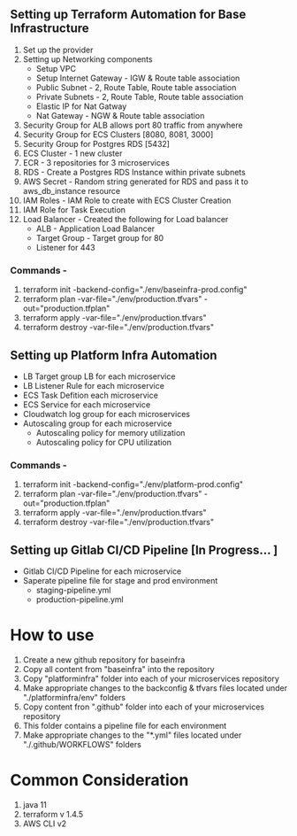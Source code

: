 ## Setting up Terraform Automation for Base Infrastructure

1. Set up the provider 
2. Setting up Networking components 
    - Setup VPC 
    - Setup Internet Gateway - IGW & Route table association
    - Public Subnet - 2, Route Table, Route table association 
    - Private Subnets - 2, Route Table, Route table association 
    - Elastic IP for Nat Gatway 
    - Nat Gateway - NGW & Route table association 
3. Security Group for ALB allows port 80 traffic from anywhere
4. Security Group for ECS Clusters [8080, 8081, 3000]
5. Security Group for Postgres RDS [5432]
6. ECS Cluster - 1 new cluster
7. ECR - 3 repositories for 3 microservices
8. RDS - Create a Postgres RDS Instance within private subnets
9. AWS Secret - Random string generated for RDS and pass it to aws_db_instance resource
10. IAM Roles - IAM Role to create with ECS Cluster Creation
11. IAM Role for Task Execution
12. Load Balancer - Created the following for Load balancer
    - ALB - Application Load Balancer
    - Target Group - Target group for 80
    - Listener for 443

### Commands -
1. terraform init -backend-config="./env/baseinfra-prod.config"
2. terraform plan -var-file="./env/production.tfvars" -out="production.tfplan"
3. terraform apply -var-file="./env/production.tfvars"
4. terraform destroy -var-file="./env/production.tfvars"

## Setting up Platform Infra Automation
- LB Target group LB for each microservice
- LB Listener Rule for each microservice
- ECS Task Defition each microservice
- ECS Service for each microservice
- Cloudwatch log group for each microservices
- Autoscaling group for each microservice
    - Autoscaling policy for memory utilization
    - Autoscaling policy for CPU utilization

### Commands -
1. terraform init -backend-config="./env/platform-prod.config"
2. terraform plan -var-file="./env/production.tfvars" -out="production.tfplan"
3. terraform apply -var-file="./env/production.tfvars"
4. terraform destroy -var-file="./env/production.tfvars"

## Setting up Gitlab CI/CD Pipeline [In Progress... ]
- Gitlab CI/CD Pipeline for each microservice
- Saperate pipeline file for stage and prod environment
    - staging-pipeline.yml
    - production-pipeline.yml

# How to use 
1. Create a new github repository for baseinfra
2. Copy all content from "baseinfra" into the repository
3. Copy "platforminfra" folder into each of your microservices repository
4. Make appropriate changes to the backconfig & tfvars files located under "./platforminfra/env" folders
5. Copy content fron ".github" folder into each of your microservices repository
6. This folder contains a pipeline file for each environment
7. Make appropriate changes to the "*.yml" files located under "./.github/WORKFLOWS" folders


# Common Consideration
1. java 11
2. terraform v 1.4.5 
3. AWS CLI v2